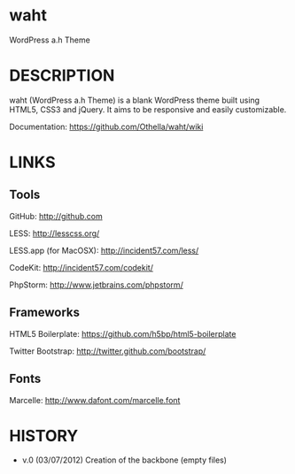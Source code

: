 # waht
WordPress a.h Theme

# DESCRIPTION

waht (WordPress a.h Theme) is a blank WordPress theme built using HTML5, CSS3 and jQuery.
It aims to be responsive and easily customizable.

Documentation:
    https://github.com/Othella/waht/wiki

# LINKS

## Tools

GitHub:
    http://github.com

LESS:
    http://lesscss.org/

LESS.app (for MacOSX):
    http://incident57.com/less/

CodeKit:
    http://incident57.com/codekit/

PhpStorm:
    http://www.jetbrains.com/phpstorm/

## Frameworks

HTML5 Boilerplate:
    https://github.com/h5bp/html5-boilerplate

Twitter Bootstrap:
    http://twitter.github.com/bootstrap/

## Fonts

Marcelle:
    http://www.dafont.com/marcelle.font

# HISTORY

* v.0 (03/07/2012)
    Creation of the backbone (empty files)
